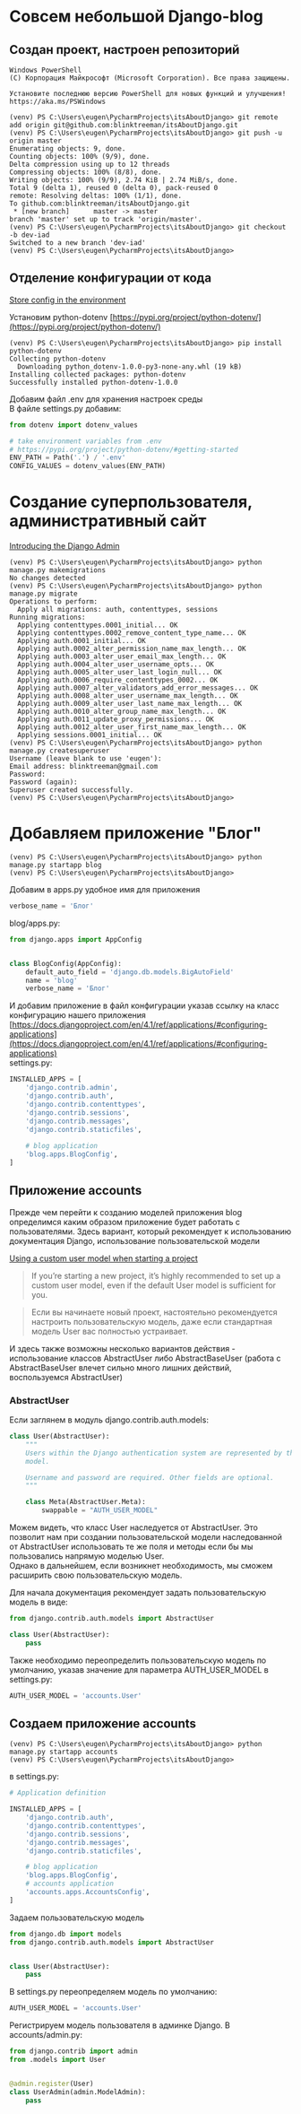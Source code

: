 # Совсем небольшой Django-blog

## Создан проект, настроен репозиторий

```shell
Windows PowerShell
(C) Корпорация Майкрософт (Microsoft Corporation). Все права защищены.

Установите последнюю версию PowerShell для новых функций и улучшения! https://aka.ms/PSWindows

(venv) PS C:\Users\eugen\PycharmProjects\itsAboutDjango> git remote add origin git@github.com:blinktreeman/itsAboutDjango.git
(venv) PS C:\Users\eugen\PycharmProjects\itsAboutDjango> git push -u origin master
Enumerating objects: 9, done.
Counting objects: 100% (9/9), done.
Delta compression using up to 12 threads
Compressing objects: 100% (8/8), done.
Writing objects: 100% (9/9), 2.74 KiB | 2.74 MiB/s, done.
Total 9 (delta 1), reused 0 (delta 0), pack-reused 0
remote: Resolving deltas: 100% (1/1), done.
To github.com:blinktreeman/itsAboutDjango.git
 * [new branch]      master -> master
branch 'master' set up to track 'origin/master'.
(venv) PS C:\Users\eugen\PycharmProjects\itsAboutDjango> git checkout -b dev-iad
Switched to a new branch 'dev-iad'
(venv) PS C:\Users\eugen\PycharmProjects\itsAboutDjango>
```
## Отделение конфигурации от кода
[Store config in the environment](https://12factor.net/config)

Установим python-dotenv
[https://pypi.org/project/python-dotenv/](https://pypi.org/project/python-dotenv/)
```shell
(venv) PS C:\Users\eugen\PycharmProjects\itsAboutDjango> pip install python-dotenv
Collecting python-dotenv
  Downloading python_dotenv-1.0.0-py3-none-any.whl (19 kB)
Installing collected packages: python-dotenv
Successfully installed python-dotenv-1.0.0
```
Добавим файл .env для хранения настроек среды  
В файле settings.py добавим:
```python
from dotenv import dotenv_values

# take environment variables from .env
# https://pypi.org/project/python-dotenv/#getting-started
ENV_PATH = Path('.') / '.env'
CONFIG_VALUES = dotenv_values(ENV_PATH)
```

# Создание суперпользователя, административный сайт
[Introducing the Django Admin](https://docs.djangoproject.com/en/4.1/intro/tutorial02/#introducing-the-django-admin)  
```shell
(venv) PS C:\Users\eugen\PycharmProjects\itsAboutDjango> python manage.py makemigrations 
No changes detected
(venv) PS C:\Users\eugen\PycharmProjects\itsAboutDjango> python manage.py migrate       
Operations to perform:
  Apply all migrations: auth, contenttypes, sessions
Running migrations:
  Applying contenttypes.0001_initial... OK
  Applying contenttypes.0002_remove_content_type_name... OK
  Applying auth.0001_initial... OK
  Applying auth.0002_alter_permission_name_max_length... OK
  Applying auth.0003_alter_user_email_max_length... OK
  Applying auth.0004_alter_user_username_opts... OK
  Applying auth.0005_alter_user_last_login_null... OK
  Applying auth.0006_require_contenttypes_0002... OK
  Applying auth.0007_alter_validators_add_error_messages... OK
  Applying auth.0008_alter_user_username_max_length... OK
  Applying auth.0009_alter_user_last_name_max_length... OK
  Applying auth.0010_alter_group_name_max_length... OK
  Applying auth.0011_update_proxy_permissions... OK
  Applying auth.0012_alter_user_first_name_max_length... OK
  Applying sessions.0001_initial... OK
(venv) PS C:\Users\eugen\PycharmProjects\itsAboutDjango> python manage.py createsuperuser
Username (leave blank to use 'eugen'): 
Email address: blinktreeman@gmail.com
Password:
Password (again):
Superuser created successfully.
(venv) PS C:\Users\eugen\PycharmProjects\itsAboutDjango> 
```
# Добавляем приложение "Блог"
```shell
(venv) PS C:\Users\eugen\PycharmProjects\itsAboutDjango> python manage.py startapp blog
(venv) PS C:\Users\eugen\PycharmProjects\itsAboutDjango> 
```
Добавим в apps.py удобное имя для приложения
```python
verbose_name = 'Блог'
```
blog/apps.py:
```python
from django.apps import AppConfig


class BlogConfig(AppConfig):
    default_auto_field = 'django.db.models.BigAutoField'
    name = 'blog'
    verbose_name = 'Блог'
```
И добавим приложение в файл конфигурации указав ссылку на 
класс конфигурацию нашего приложения  
[https://docs.djangoproject.com/en/4.1/ref/applications/#configuring-applications](https://docs.djangoproject.com/en/4.1/ref/applications/#configuring-applications)  
settings.py:
```python
INSTALLED_APPS = [
    'django.contrib.admin',
    'django.contrib.auth',
    'django.contrib.contenttypes',
    'django.contrib.sessions',
    'django.contrib.messages',
    'django.contrib.staticfiles',
    
    # blog application
    'blog.apps.BlogConfig',
]
```
## Приложение accounts

Прежде чем перейти к созданию моделей приложения blog определимся каким образом 
приложение будет работать с пользователями. Здесь вариант, который рекомендует к использованию документация Django, 
использование пользовательской модели

[Using a custom user model when starting a project](https://docs.djangoproject.com/en/4.1/topics/auth/customizing/#using-a-custom-user-model-when-starting-a-project)

> If you’re starting a new project, it’s highly recommended to set up a 
> custom user model, even if the default User model is sufficient for you.

> Если вы начинаете новый проект, настоятельно рекомендуется настроить 
пользовательскую модель, даже если стандартная модель User вас полностью 
устраивает.  

И здесь также возможны несколько вариантов действия - использование классов 
AbstractUser либо AbstractBaseUser (работа с AbstractBaseUser влечет сильно много 
лишних действий, воспользуемся AbstractUser)

### AbstractUser

Если заглянем в модуль django.contrib.auth.models:
```python
class User(AbstractUser):
    """
    Users within the Django authentication system are represented by this
    model.

    Username and password are required. Other fields are optional.
    """

    class Meta(AbstractUser.Meta):
        swappable = "AUTH_USER_MODEL"
```
Можем видеть, что класс User наследуется от AbstractUser. Это позволит нам 
при создании пользовательской модели наследованной от AbstractUser использовать 
те же поля и методы если бы мы пользовались напрямую моделью User.  
Однако в дальнейшем, если возникнет необходимость, мы сможем расширить свою 
пользовательскую модель.

Для начала документация рекомендует задать пользовательскую модель в виде:
```python
from django.contrib.auth.models import AbstractUser

class User(AbstractUser):
    pass
```
Также необходимо переопределить пользовательскую модель по умолчанию, 
указав значение для параметра AUTH_USER_MODEL в settings.py:
```python
AUTH_USER_MODEL = 'accounts.User'
```
## Создаем приложение accounts
```shell
(venv) PS C:\Users\eugen\PycharmProjects\itsAboutDjango> python manage.py startapp accounts
(venv) PS C:\Users\eugen\PycharmProjects\itsAboutDjango> 
```
в settings.py:
```python
# Application definition

INSTALLED_APPS = [
    'django.contrib.auth',
    'django.contrib.contenttypes',
    'django.contrib.sessions',
    'django.contrib.messages',
    'django.contrib.staticfiles',

    # blog application
    'blog.apps.BlogConfig',
    # accounts application
    'accounts.apps.AccountsConfig',
]
```
Задаем пользовательскую модель
```python
from django.db import models
from django.contrib.auth.models import AbstractUser


class User(AbstractUser):
    pass
```
В settings.py переопределяем модель по умолчанию:
```python
AUTH_USER_MODEL = 'accounts.User'
```
Регистрируем модель пользователя в админке Django. В accounts/admin.py:
```python
from django.contrib import admin
from .models import User


@admin.register(User)
class UserAdmin(admin.ModelAdmin):
    pass
```